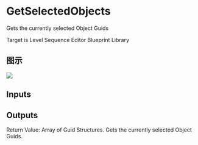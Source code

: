 # GetSelectedObjects

Gets the currently selected Object Guids

Target is Level Sequence Editor Blueprint Library

## 图示

![]($-20221218-19412268.png)

## Inputs

## Outputs

Return Value: Array of Guid Structures. Gets the currently selected Object Guids.

